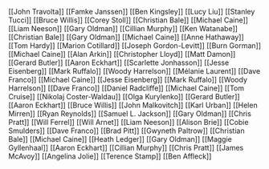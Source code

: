 [[John Travolta]]
[[Famke Janssen]]
[[Ben Kingsley]]
[[Lucy Liu]]
[[Stanley Tucci]]
[[Bruce Willis]]
[[Corey Stoll]]
[[Christian Bale]]
[[Michael Caine]]
[[Liam Neeson]]
[[Gary Oldman]]
[[Cillian Murphy]]
[[Ken Watanabe]]
[[Christian Bale]]
[[Gary Oldman]]
[[Michael Caine]]
[[Anne Hathaway]]
[[Tom Hardy]]
[[Marion Cotillard]]
[[Joseph Gordon-Levitt]]
[[Burn Gorman]]
[[Michael Caine]]
[[Alan Arkin]]
[[Christopher Lloyd]]
[[Matt Damon]]
[[Gerard Butler]]
[[Aaron Eckhart]]
[[Scarlette Jonhasson]]
[[Jesse Eisenberg]]
[[Mark Ruffalo]]
[[Woody Harrelson]]
[[Mélanie Laurent]]
[[Dave Franco]]
[[Michael Caine]]
[[Jesse Eisenberg]]
[[Mark Ruffalo]]
[[Woody Harrelson]]
[[Dave Franco]]
[[Daniel Radcliffe]]
[[Michael Caine]]
[[Tom Cruise]]
[[Nikolaj Coster-Waldau]]
[[Olga Kurylenko]]
[[Gerard Butler]]
[[Aaron Eckhart]]
[[Bruce Willis]]
[[John Malkovitch]]
[[Karl Urban]]
[[Helen Mirren]]
[[Ryan Reynolds]]
[[Samuel L. Jackson]]
[[Gary Oldman]]
[[Chris Pratt]]
[[Will Ferrel]]
[[Will Arnet]]
[[Liam Neeson]]
[[Alison Brie]]
[[Cobie Smulders]]
[[Dave Franco]]
[[Brad Pitt]]
[[Gwyneth Paltrow]]
[[Christian Bale]]
[[Michael Caine]]
[[Heath Ledger]]
[[Gary Oldman]]
[[Maggie Gyllenhaal]]
[[Aaron Eckhart]]
[[Cillian Murphy]]
[[Chris Pratt]]
[[James McAvoy]]
[[Angelina Jolie]]
[[Terence Stamp]]
[[Ben Affleck]]
